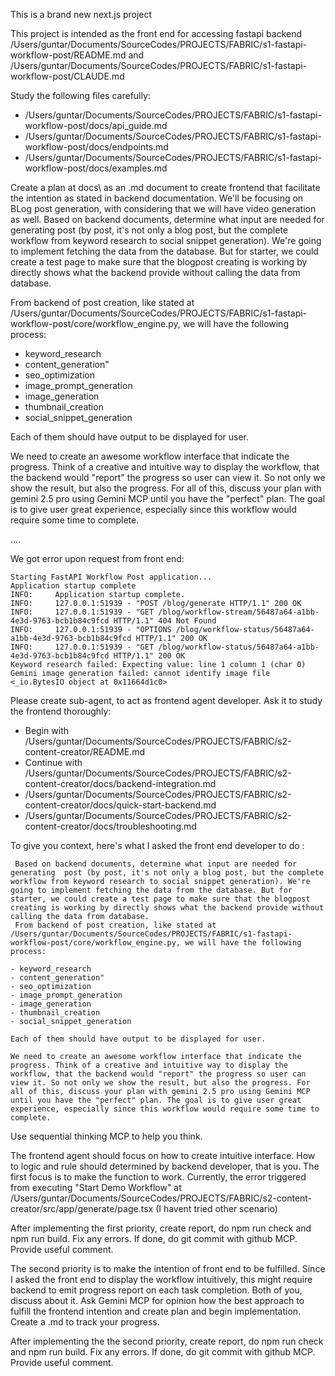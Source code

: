 This is a brand new next.js project

This project is intended as the front end for accessing fastapi backend /Users/guntar/Documents/SourceCodes/PROJECTS/FABRIC/s1-fastapi-workflow-post/README.md and /Users/guntar/Documents/SourceCodes/PROJECTS/FABRIC/s1-fastapi-workflow-post/CLAUDE.md

Study the following files carefully:

- /Users/guntar/Documents/SourceCodes/PROJECTS/FABRIC/s1-fastapi-workflow-post/docs/api_guide.md
- /Users/guntar/Documents/SourceCodes/PROJECTS/FABRIC/s1-fastapi-workflow-post/docs/endpoints.md
- /Users/guntar/Documents/SourceCodes/PROJECTS/FABRIC/s1-fastapi-workflow-post/docs/examples.md



Create a plan at docs\  as an .md document to create frontend that facilitate the intention as stated in backend documentation. We'll be focusing on BLog post generation, with considering that we will have video generation as well. Based on backend documents, determine what input are needed for generating  post (by post, it's not only a blog post, but the complete workflow from keyword research to social snippet generation). We're going to implement fetching the data from the database. But for starter, we could create a test page to make sure that the blogpost creating is working by directly shows what the backend provide without calling the data from database.

From backend of post creation, like stated at /Users/guntar/Documents/SourceCodes/PROJECTS/FABRIC/s1-fastapi-workflow-post/core/workflow_engine.py, we will have the following process:

- keyword_research
- content_generation"
- seo_optimization
- image_prompt_generation
- image_generation
- thumbnail_creation
- social_snippet_generation

Each of them should have output to be displayed for user.

We need to create an awesome workflow interface that indicate the progress. Think of a creative and intuitive way to display the workflow, that the backend would "report" the progress so user can view it. So not only we show the result, but also the progress. For all of this, discuss your plan with gemini 2.5 pro using Gemini MCP until you have the "perfect" plan. The goal is to give user great experience, especially since this workflow would require some time to complete.





....



We got error upon request from front end:

```
Starting FastAPI Workflow Post application...
Application startup complete
INFO:     Application startup complete.
INFO:     127.0.0.1:51939 - "POST /blog/generate HTTP/1.1" 200 OK
INFO:     127.0.0.1:51939 - "GET /blog/workflow-stream/56487a64-a1bb-4e3d-9763-bcb1b84c9fcd HTTP/1.1" 404 Not Found
INFO:     127.0.0.1:51939 - "OPTIONS /blog/workflow-status/56487a64-a1bb-4e3d-9763-bcb1b84c9fcd HTTP/1.1" 200 OK
INFO:     127.0.0.1:51939 - "GET /blog/workflow-status/56487a64-a1bb-4e3d-9763-bcb1b84c9fcd HTTP/1.1" 200 OK
Keyword research failed: Expecting value: line 1 column 1 (char 0)
Gemini image generation failed: cannot identify image file <_io.BytesIO object at 0x11664d1c0>
```



Please create sub-agent, to act as frontend agent developer. Ask it to study the frontend thoroughly: 

- Begin with /Users/guntar/Documents/SourceCodes/PROJECTS/FABRIC/s2-content-creator/README.md
- Continue with /Users/guntar/Documents/SourceCodes/PROJECTS/FABRIC/s2-content-creator/docs/backend-integration.md
- /Users/guntar/Documents/SourceCodes/PROJECTS/FABRIC/s2-content-creator/docs/quick-start-backend.md
- /Users/guntar/Documents/SourceCodes/PROJECTS/FABRIC/s2-content-creator/docs/troubleshooting.md

To give you context, here's what I asked the front end developer to do :

```
 Based on backend documents, determine what input are needed for generating  post (by post, it's not only a blog post, but the complete workflow from keyword research to social snippet generation). We're going to implement fetching the data from the database. But for starter, we could create a test page to make sure that the blogpost creating is working by directly shows what the backend provide without calling the data from database.
 From backend of post creation, like stated at /Users/guntar/Documents/SourceCodes/PROJECTS/FABRIC/s1-fastapi-workflow-post/core/workflow_engine.py, we will have the following process:

- keyword_research
- content_generation"
- seo_optimization
- image_prompt_generation
- image_generation
- thumbnail_creation
- social_snippet_generation

Each of them should have output to be displayed for user.

We need to create an awesome workflow interface that indicate the progress. Think of a creative and intuitive way to display the workflow, that the backend would "report" the progress so user can view it. So not only we show the result, but also the progress. For all of this, discuss your plan with gemini 2.5 pro using Gemini MCP until you have the "perfect" plan. The goal is to give user great experience, especially since this workflow would require some time to complete.
```

Use sequential thinking MCP to help you think.

The frontend agent should focus on how to create intuitive interface. How to logic and rule should determined by backend developer, that is you. The first focus is to make the function to work. Currently, the error triggered from executing "Start Demo Workflow" at /Users/guntar/Documents/SourceCodes/PROJECTS/FABRIC/s2-content-creator/src/app/generate/page.tsx (I havent tried other scenario)

After implementing the first priority, create report, do npm run check and npm run build. Fix any errors. If done, do git commit with github MCP. Provide useful comment.

The second priority is to make the intention of front end to be fulfilled. Since I asked the front end to display the workflow intuitively, this might require backend to emit progress report on each task completion. Both of you, discuss about it. Ask Gemini MCP for opinion how the best approach to fulfill the frontend intention and create plan and begin implementation. Create a .md to track your progress. 

After implementing the the second priority, create report, do npm run check and npm run build. Fix any errors. If done, do git commit with github MCP. Provide useful comment.








